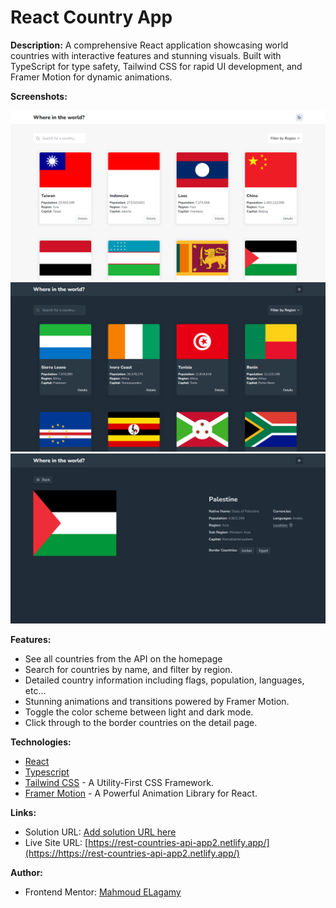 # React Country App

**Description:**
A comprehensive React application showcasing world countries with interactive features and stunning visuals. Built with TypeScript for type safety, Tailwind CSS for rapid UI development, and Framer Motion for dynamic animations.

**Screenshots:**

![](src\assets\images\Rest-Countries-API-light.png)
![](src\assets\images\Rest-Countries-API-dark.png)
![](src\assets\images\Rest-Countries-API-details-page.png)

**Features:**

- See all countries from the API on the homepage
- Search for countries by name, and filter by region.
- Detailed country information including flags, population, languages, etc...
- Stunning animations and transitions powered by Framer Motion.
- Toggle the color scheme between light and dark mode.
- Click through to the border countries on the detail page.

**Technologies:**

- [React](https://react.dev/)
- [Typescript](https://www.typescriptlang.org/)
- [Tailwind CSS](https://tailwindcss.com/) - A Utility-First CSS Framework.
- [Framer Motion](https://www.framer.com/motion/) - A Powerful Animation Library for React.

**Links:**

- Solution URL: [Add solution URL here](https://your-solution-url.com)
- Live Site URL: [https://rest-countries-api-app2.netlify.app/](https://https://rest-countries-api-app2.netlify.app/)

**Author:**

- Frontend Mentor: [Mahmoud ELagamy](https://www.frontendmentor.io/profile/Mahmoud-ElAgamy)

